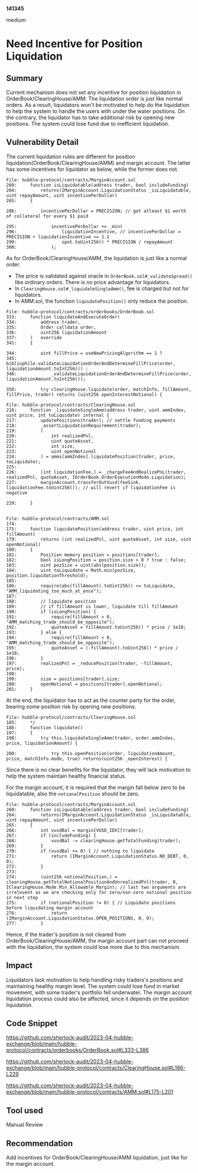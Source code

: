 __141345__

medium

# Need Incentive for Position Liquidation

## Summary

Current mechanism does not set any incentive for position liquidation in OrderBook/ClearingHouse/AMM. The liquidation order is just like normal orders. As a result, liquidators won't be motivated to help do the liquidation to help the system to handle the users with under the water positions. On the contrary, the liquidator has to take additional risk by opening new positions. The system could lose fund due to inefficient liquidation.


## Vulnerability Detail

The current liquidation rules are different for position liquidation(OrderBook/ClearingHouse/AMM) and margin account. The latter has some incentives for liquidator as below, while the former does not.

```solidity
File: hubble-protocol/contracts/MarginAccount.sol
260:     function isLiquidatable(address trader, bool includeFunding)
264:         returns(IMarginAccount.LiquidationStatus _isLiquidatable, uint repayAmount, uint incentivePerDollar)
265:     {

286:         incentivePerDollar = PRECISION; // get atleast $1 worth of collateral for every $1 paid

295:             incentivePerDollar += _min(
296:                 liquidationIncentive, // incentivePerDollar = PRECISION + liquidationIncentive <= 1.1
299:                 spot.toUint256() * PRECISION / repayAmount
300:             );
```

As for OrderBook/ClearingHouse/AMM, the liquidation is just like a normal order. 
- The price is validated against oracle in `OrderBook.sol#_validateSpread()` like ordinary orders. There is no price advantage for liquidators. 
- In `ClearingHouse.sol#_liquidateSingleAmm()`, fee is charged but not for liquidators.
- In AMM.sol, the function `liquidatePosition()` only reduce the position. 

```solidity
File: hubble-protocol/contracts/orderbooks/OrderBook.sol
333:     function liquidateAndExecuteOrder(
334:         address trader,
335:         Order calldata order,
336:         uint256 liquidationAmount
337:     )   override
341:     {

344:         uint fillPrice = useNewPricingAlgorithm == 1 ?
345:             bibliophile.validateLiquidationOrderAndDetermineFillPrice(order, liquidationAmount.toInt256()) :
346:             _validateLiquidationOrderAndDetermineFillPrice(order, liquidationAmount.toInt256());

358:         try clearingHouse.liquidate(order, matchInfo, fillAmount, fillPrice, trader) returns (uint256 openInterestNotional) {

File: hubble-protocol/contracts/ClearingHouse.sol
216:     function _liquidateSingleAmm(address trader, uint ammIndex, uint price, int toLiquidate) internal {
217:         updatePositions(trader); // settle funding payments
218:         _assertLiquidationRequirement(trader);
219:         (
220:             int realizedPnl,
221:             uint quoteAsset,
222:             int size,
223:             uint openNotional
224:         ) = amms[ammIndex].liquidatePosition(trader, price, toLiquidate);
225: 
226:         (int liquidationFee,) = _chargeFeeAndRealizePnL(trader, realizedPnl, quoteAsset, IOrderBook.OrderExecutionMode.Liquidation);
227:         marginAccount.transferOutVusd(feeSink, liquidationFee.toUint256()); // will revert if liquidationFee is negative

229:     }


File: hubble-protocol/contracts/AMM.sol
174: 
175:     function liquidatePosition(address trader, uint price, int fillAmount)
179:         returns (int realizedPnl, uint quoteAsset, int size, uint openNotional)
180:     {
181:         Position memory position = positions[trader];
182:         bool isLongPosition = position.size > 0 ? true : false;
183:         uint pozSize = uint(abs(position.size));
184:         uint toLiquidate = Math.min(pozSize, position.liquidationThreshold);
185: 
186:         require(abs(fillAmount).toUint256() <= toLiquidate, "AMM_liquidating_too_much_at_once");
187: 
188:         // liquidate position
189:         // if fillAmount is lower, liquidate till fillAmount
190:         if (isLongPosition) {
191:             require(fillAmount > 0, "AMM_matching_trade_should_be_opposite");
192:             quoteAsset = fillAmount.toUint256() * price / 1e18;
193:         } else {
194:             require(fillAmount < 0, "AMM_matching_trade_should_be_opposite");
195:             quoteAsset = (-fillAmount).toUint256() * price / 1e18;
196:         }
197:         realizedPnl = _reducePosition(trader, -fillAmount, price);
198: 
199:         size = positions[trader].size;
200:         openNotional = positions[trader].openNotional;
201:     }
```

At the end, the liquidator has to act as the counter party for the order, bearing some position risk by opening new positions.
```solidity
File: hubble-protocol/contracts/ClearingHouse.sol
185:     */
186:     function liquidate()
197:     {
198:         try this.liquidateSingleAmm(trader, order.ammIndex, price, liquidationAmount) {

200:             try this.openPosition(order, liquidationAmount, price, matchInfo.mode, true) returns(uint256 _openInterest) {
```

Since there is no clear benefits for the liquidator, they will lack motivation to help the system maintain healthy financial status.

For the margin account, it is required that the margin fall below zero to be liquidatable, also the `notionalPosition` should be zero.
```solidity
File: hubble-protocol/contracts/MarginAccount.sol
260:     function isLiquidatable(address trader, bool includeFunding)
264:         returns(IMarginAccount.LiquidationStatus _isLiquidatable, uint repayAmount, uint incentivePerDollar)
265:     {
266:         int vusdBal = margin[VUSD_IDX][trader];
267:         if (includeFunding) {
268:             vusdBal -= clearingHouse.getTotalFunding(trader);
269:         }
270:         if (vusdBal >= 0) { // nothing to liquidate
271:             return (IMarginAccount.LiquidationStatus.NO_DEBT, 0, 0);
272:         }
273: 
274:         (uint256 notionalPosition,) = clearingHouse.getTotalNotionalPositionAndUnrealizedPnl(trader, 0, IClearingHouse.Mode.Min_Allowable_Margin); // last two arguments are irrelevent as we are checking only for zero/non-zero notional position in next step
275:         if (notionalPosition != 0) { // Liquidate positions before liquidating margin account
276:             return (IMarginAccount.LiquidationStatus.OPEN_POSITIONS, 0, 0);
277:         }

```

Hence, if the trader's position is not cleared from OrderBook/ClearingHouse/AMM, the margin account part can not proceed with the liquidation, the system could lose more due to this mechanism.


## Impact

Liquidators lack motivation to help handling risky traders's positions and maintaining healthy margin level. The system could lose fund in market movement, with some trader's portfolio fell underwater. The margin account liquidation process could also be affected, since it depends on the position liquidation.


## Code Snippet

https://github.com/sherlock-audit/2023-04-hubble-exchange/blob/main/hubble-protocol/contracts/orderbooks/OrderBook.sol#L333-L386

https://github.com/sherlock-audit/2023-04-hubble-exchange/blob/main/hubble-protocol/contracts/ClearingHouse.sol#L186-L229

https://github.com/sherlock-audit/2023-04-hubble-exchange/blob/main/hubble-protocol/contracts/AMM.sol#L175-L201

## Tool used

Manual Review

## Recommendation

Add incentives for OrderBook/ClearingHouse/AMM liquidation, just like for the margin account.



